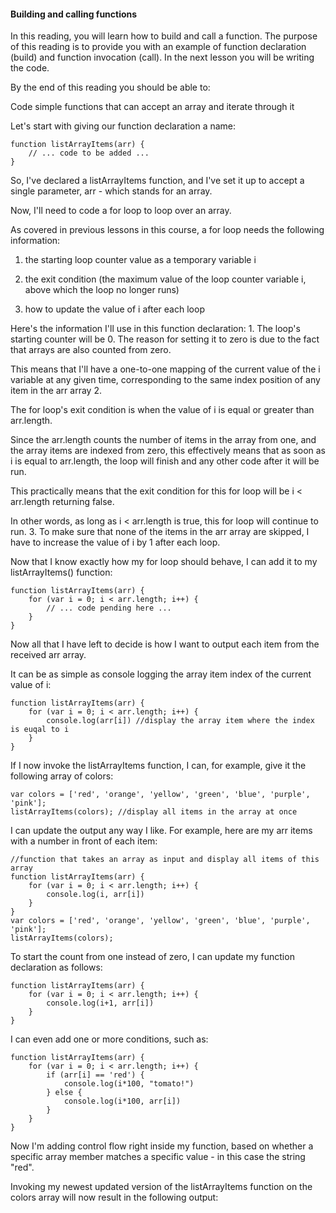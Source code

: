 #### Building and calling functions
In this reading, you will learn how to build and call a function. The purpose of this reading is to provide you with an example of function declaration (build) and function invocation (call). In the next lesson you will be writing the code.

By the end of this reading you should be able to:

Code simple functions that can accept an array and iterate through it  

Let's start with giving our function declaration a name:
```
function listArrayItems(arr) {
    // ... code to be added ...
}
```

So, I've declared a listArrayItems function, and I've set it up to accept a single parameter, arr - which stands for an array.

Now, I'll need to code a for loop to loop over an array.

As covered in previous lessons in this course, a for loop needs the following information: 

1. the starting loop counter value as a temporary variable i 

2. the exit condition (the maximum value of the loop counter variable i, above which the loop no longer runs) 

3. how to update the value of i after each loop

Here's the information I'll use in this function declaration: 1. The loop's starting counter will be 0. The reason for setting it to zero is due to the fact that arrays are also counted from zero. 

This means that I'll have a one-to-one mapping of the current value of the i variable at any given time, corresponding to the same index position of any item in the arr array 2. 

The for loop's exit condition is when the value of i is equal or greater than arr.length. 

Since the arr.length counts the number of items in the array from one, and the array items are indexed from zero, this effectively means that as soon as i is equal to arr.length, the loop will finish and any other code after it will be run. 

This practically means that the exit condition for this for loop will be i < arr.length returning false. 

In other words, as long as i < arr.length is true, this for loop will continue to run. 3. To make sure that none of the items in the arr array are skipped, I have to increase the value of i by 1 after each loop.

Now that I know exactly how my for loop should behave, I can add it to my listArrayItems() function:
```
function listArrayItems(arr) {
    for (var i = 0; i < arr.length; i++) {
        // ... code pending here ...
    }
}
```

Now all that I have left to decide is how I want to output each item from the received arr array.

It can be as simple as console logging the array item index of the current value of i:
```
function listArrayItems(arr) {
    for (var i = 0; i < arr.length; i++) {
        console.log(arr[i]) //display the array item where the index is euqal to i
    }
}
```

If I now invoke the listArrayItems function, I can, for example, give it the following array of colors:  

```
var colors = ['red', 'orange', 'yellow', 'green', 'blue', 'purple', 'pink'];
listArrayItems(colors); //display all items in the array at once
```

I can update the output any way I like. For example, here are my arr items with a number in front of each item:  

```
//function that takes an array as input and display all items of this array
function listArrayItems(arr) {
    for (var i = 0; i < arr.length; i++) {
        console.log(i, arr[i])
    }
}
var colors = ['red', 'orange', 'yellow', 'green', 'blue', 'purple', 'pink'];
listArrayItems(colors);
```
To start the count from one instead of zero, I can update my function declaration as follows:  

```
function listArrayItems(arr) {
    for (var i = 0; i < arr.length; i++) {
        console.log(i+1, arr[i])
    }
}
```
I can even add one or more conditions, such as:  

```
function listArrayItems(arr) {
    for (var i = 0; i < arr.length; i++) {
        if (arr[i] == 'red') {
            console.log(i*100, "tomato!")
        } else {
            console.log(i*100, arr[i])
        }
    }
}
```

Now I'm adding control flow right inside my function, based on whether a specific array member matches a specific value - in this case the string "red".

Invoking my newest updated version of the listArrayItems function on the colors array will now result in the following output:


